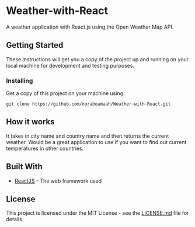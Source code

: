 # Weather-with-React

A weather application with React.js using the Open Weather Map API.

## Getting Started

These instructions will get you a copy of the project up and running on your local machine for development and testing purposes.

### Installing

Get a copy of this project on your machine using:

```
git clone https://github.com/noraboamaah/Weather-with-React.git
```

## How it works

It takes in city name and country name and then returns the current weather. Would be a great application to use if you want to find out current temperatures in other countries.

## Built With

- [ReactJS](https://reactjs.org) - The web framework used

## License

This project is licensed under the MIT License - see the [LICENSE.md](LICENSE.md) file for details
